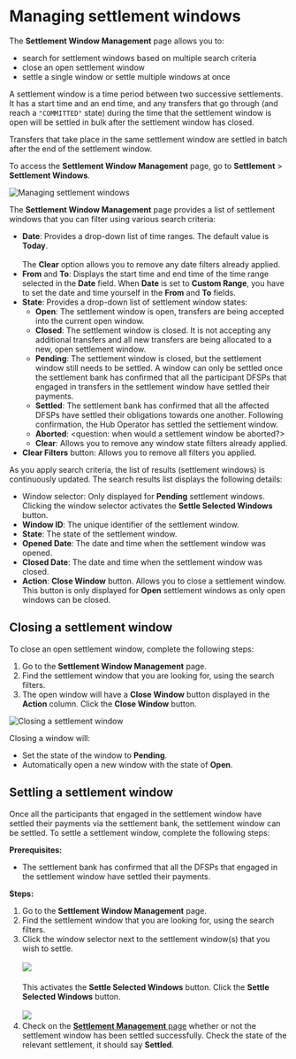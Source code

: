 # Managing settlement windows

The **Settlement Window Management** page allows you to:

* search for settlement windows based on multiple search criteria
* close an open settlement window
* settle a single window or settle multiple windows at once

A settlement window is a time period between two successive settlements. It has a start time and an end time, and any transfers that go through (and reach a `"COMMITTED"` state) during the time that the settlement window is open will be settled in bulk after the settlement window has closed.

Transfers that take place in the same settlement window are settled in batch after the end of the settlement window.


To access the **Settlement Window Management** page, go to **Settlement** > **Settlement Windows**.

![Managing settlement windows](/settlement_window_mgmt.png)

The **Settlement Window Management** page provides a list of settlement windows that you can filter using various search criteria:

* **Date**: Provides a drop-down list of time ranges. The default value is **Today**. \
\
The **Clear** option allows you to remove any date filters already applied.
* **From** and **To**: Displays the start time and end time of the time range selected in the **Date** field. When **Date** is set to **Custom Range**, you have to set the date and time yourself in the **From** and **To** fields.
* **State**: Provides a drop-down list of settlement window states:
    * **Open**: The settlement window is open, transfers are being accepted into the current open window.
    * **Closed**: The settlement window is closed. It is not accepting any additional transfers and all new transfers are being allocated to a new, open settlement window.
    * **Pending**: The settlement window is closed, but the settlement window still needs to be settled. A window can only be settled once the settlement bank has confirmed that all the participant DFSPs that engaged in transfers in the settlement window have settled their payments.
    * **Settled**: The settlement bank has confirmed that all the affected DFSPs have settled their obligations towards one another. Following confirmation, the Hub Operator has settled the settlement window.
    * **Aborted**: <question: when would a settlement window be aborted?>
    * **Clear**: Allows you to remove any window state filters already applied.
* **Clear Filters** button: Allows you to remove all filters you applied.

As you apply search criteria, the list of results (settlement windows) is continuously updated. The search results list displays the following details:

* Window selector: Only displayed for **Pending** settlement windows. Clicking the window selector activates the **Settle Selected Windows** button.
* **Window ID**: The unique identifier of the settlement window.
* **State**: The state of the settlement window.
* **Opened Date**: The date and time when the settlement window was opened.
* **Closed Date**: The date and time when the settlement window was closed.
* **Action**: **Close Window** button. Allows you to close a settlement window. This button is only displayed for **Open** settlement windows as only open windows can be closed.

## Closing a settlement window

To close an open settlement window, complete the following steps:

1. Go to the **Settlement Window Management** page.
1. Find the settlement window that you are looking for, using the search filters.
1. The open window will have a **Close Window** button displayed in the **Action** column. Click the **Close Window** button.

![Closing a settlement window](/settlement_window_mgmt_close.png)

Closing a window will:

* Set the state of the window to **Pending**.
* Automatically open a new window with the state of **Open**.

## Settling a settlement window

Once all the participants that engaged in the settlement window have settled their payments via the settlement bank, the settlement window can be settled. To settle a settlement window, complete the following steps:

**Prerequisites:**

* The settlement bank has confirmed that all the DFSPs that engaged in the settlement window have settled their payments.

**Steps:**

1. Go to the **Settlement Window Management** page.
1. Find the settlement window that you are looking for, using the search filters.
1. Click the window selector next to the settlement window(s) that you wish to settle. \
\
![](/settlement_window_mgmt_selector.png) \
\
This activates the **Settle Selected Windows** button. Click the **Settle Selected Windows** button. \
\
![](/settlement_window_mgmt_settle_button.png)
1. Check on the [**Settlement Management** page](checking_settlement_details.md) whether or not the settlement window has been settled successfully. Check the state of the relevant settlement, it should say **Settled**.
